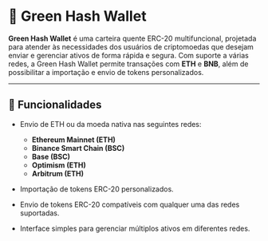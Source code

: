 # 🌱 Green Hash Wallet

**Green Hash Wallet** é uma carteira quente ERC-20 multifuncional, projetada para atender às necessidades dos usuários de criptomoedas que desejam enviar e gerenciar ativos de forma rápida e segura. Com suporte a várias redes, a Green Hash Wallet permite transações com **ETH** e **BNB**, além de possibilitar a importação e envio de tokens personalizados.

---

## 🚀 **Funcionalidades**

- Envio de ETH ou da moeda nativa nas seguintes redes:
  - **Ethereum Mainnet (ETH)**
  - **Binance Smart Chain (BSC)**
  - **Base (BSC)**
  - **Optimism (ETH)**
  - **Arbitrum (ETH)**

- Importação de tokens ERC-20 personalizados.
- Envio de tokens ERC-20 compatíveis com qualquer uma das redes suportadas.
- Interface simples para gerenciar múltiplos ativos em diferentes redes.